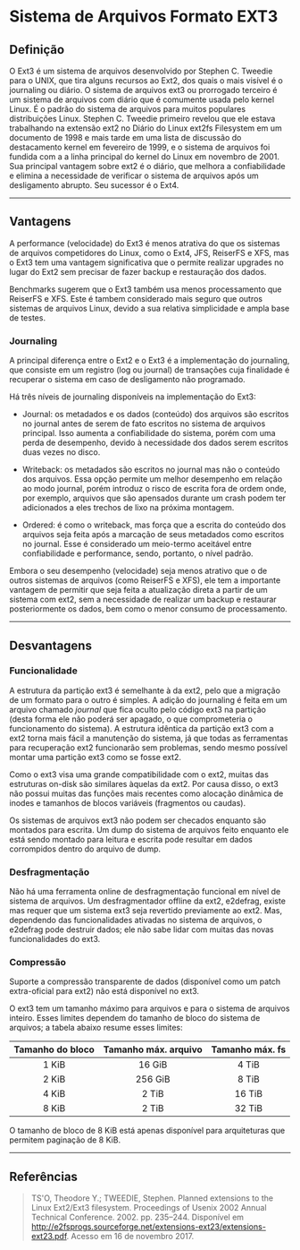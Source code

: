 # Sistema de Arquivos Formato EXT3

## Definição
O Ext3  é um sistema de arquivos desenvolvido por Stephen C. Tweedie para o UNIX, que tira alguns recursos ao Ext2, dos quais o mais visível é o journaling ou diário. O sistema de arquivos ext3 ou prorrogado terceiro é um sistema de arquivos com diário que é comumente usada pelo kernel Linux. É o padrão do sistema de arquivos para muitos populares distribuições Linux. Stephen C. Tweedie primeiro revelou que ele estava trabalhando na extensão ext2 no Diário do Linux ext2fs Filesystem em um documento de 1998 e mais tarde em uma lista de discussão do destacamento kernel em fevereiro de 1999, e o sistema de arquivos foi fundida com a a linha principal do kernel do Linux em novembro de 2001. Sua principal vantagem sobre ext2 é o diário, que melhora a confiabilidade e elimina a necessidade de verificar o sistema de arquivos após um desligamento abrupto. Seu sucessor é o Ext4.
___

## Vantagens

A performance (velocidade) do Ext3 é menos atrativa do que os sistemas de arquivos competidores do Linux, como o Ext4, JFS, ReiserFS e XFS, mas o Ext3 tem uma vantagem significativa que o permite realizar upgrades no lugar do Ext2 sem precisar de fazer backup e restauração dos dados.

Benchmarks sugerem que o Ext3 também usa menos processamento que ReiserFS e XFS. Este é tambem considerado mais seguro que outros sistemas de arquivos Linux, devido a sua relativa simplicidade e ampla base de testes.

### Journaling 
A principal diferença entre o Ext2 e o Ext3 é a implementação do journaling, que consiste em um registro (log ou journal) de transações cuja finalidade é recuperar o sistema em caso de desligamento não programado.

Há três níveis de journaling disponíveis na implementação do Ext3:


- Journal: os metadados e os dados (conteúdo) dos arquivos são escritos no journal antes de serem de fato escritos no sistema de arquivos principal. Isso aumenta a confiabilidade do sistema, porém com uma perda de desempenho, devido à necessidade dos dados serem escritos duas vezes no disco.

- Writeback: os metadados são escritos no journal mas não o conteúdo dos arquivos. Essa opção permite um melhor desempenho em relação ao modo journal, porém introduz o risco de escrita fora de ordem onde, por exemplo, arquivos que são apensados durante um crash podem ter adicionados a eles trechos de lixo na próxima montagem.

- Ordered: é como o writeback, mas força que a escrita do conteúdo dos arquivos seja feita após a marcação de seus metadados como escritos no journal. Esse é considerado um meio-termo aceitável entre confiabilidade e performance, sendo, portanto, o nível padrão.

Embora o seu desempenho (velocidade) seja menos atrativo que o de outros sistemas de arquivos (como ReiserFS e XFS), ele tem a importante vantagem de permitir que seja feita a atualização direta a partir de um sistema com ext2, sem a necessidade de realizar um backup e restaurar posteriormente os dados, bem como o menor consumo de processamento.

___

## Desvantagens
### Funcionalidade
A estrutura da partição ext3 é semelhante à da ext2, pelo que a migração de um formato para o outro é simples. A adição do journaling é feita em um arquivo chamado *journal* que fica oculto pelo código ext3 na partição (desta forma ele não poderá ser apagado, o que comprometeria o funcionamento do sistema). A estrutura idêntica da partição ext3 com a ext2 torna mais fácil a manutenção do sistema, já que todas as ferramentas para recuperação ext2 funcionarão sem problemas, sendo mesmo possível montar uma partição ext3 como se fosse ext2.

Como o ext3 visa uma grande compatibilidade com o ext2, muitas das estruturas on-disk são similares àquelas da ext2. Por causa disso, o ext3 não possui muitas das funções mais recentes como alocação dinâmica de inodes e tamanhos de blocos variáveis (fragmentos ou caudas).

Os sistemas de arquivos ext3 não podem ser checados enquanto são montados para escrita. Um dump do sistema de arquivos feito enquanto ele está sendo montado para leitura e escrita pode resultar em dados corrompidos dentro do arquivo de dump.

### Desfragmentação
Não há uma ferramenta online de desfragmentação funcional em nível de sistema de arquivos. Um desfragmentador offline da ext2, e2defrag, existe mas requer que um sistema ext3 seja revertido previamente ao ext2. Mas, dependendo das funcionalidades ativadas no sistema de arquivos, o e2defrag pode destruir dados; ele não sabe lidar com muitas das novas funcionalidades do ext3.

### Compressão
Suporte a compressão transparente de dados (disponível como um patch extra-oficial para ext2) não está disponível no ext3.

O ext3 tem um tamanho máximo para arquivos e para o sistema de arquivos inteiro. Esses limites dependem do tamanho de bloco do sistema de arquivos; a tabela abaixo resume esses limites:

| Tamanho do bloco |	Tamanho máx. arquivo |	Tamanho máx. fs |
|:----------------:|:---------------------:|:----------------:|
| 1 KiB | 16 GiB | 4 TiB |
| 2 KiB |	256 GiB |	8 TiB |
| 4 KiB |	2 TiB | 16 TiB |
| 8 KiB |	2 TiB |	32 TiB |

O tamanho de bloco de 8 KiB está apenas disponível para arquiteturas que permitem paginação de 8 KiB.

___

## Referências
> TS'O, Theodore Y.; TWEEDIE, Stephen. Planned extensions to the Linux Ext2/Ext3 filesystem. Proceedings of Usenix 2002 Annual Technical Conference. 2002. pp. 235–244. Disponível em <http://e2fsprogs.sourceforge.net/extensions-ext23/extensions-ext23.pdf>. Acesso em 16 de novembro 2017.
